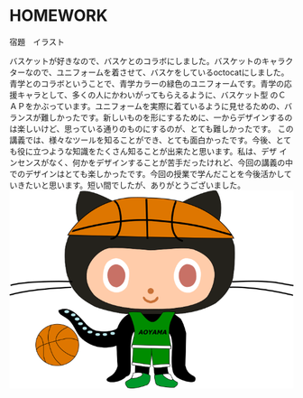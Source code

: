 # HOMEWORK
宿題　イラスト

バスケットが好きなので、バスケとのコラボにしました。バスケットのキャラクターなので、ユニフォームを着させて、バスケをしているoctocatにしました。青学とのコラボということで、青学カラーの緑色のユニフォームです。青学の応援キャラとして、多くの人にかわいがってもらえるように、バスケット型 のＣＡＰをかぶっています。ユニフォームを実際に着ているように見せるための、バランスが難しかったです。新しいものを形にするために、一からデザインするのは楽しいけど、思っている通りのものにするのが、とても難しかったです。 この講義では、様々なツールを知ることができ、とても面白かったです。今後、とても役に立つような知識をたくさん知ることが出来たと思います。私は、デザ インセンスがなく、何かをデザインすることが苦手だったけれど、今回の講義の中でのデザインはとても楽しかったです。今回の授業で学んだことを今後活かしていきたいと思います。短い間でしたが、ありがとうございました。
![GitHub original Logo](https://github.com/Yamamotohika/HOMEWORK/blob/master/cat.png?raw=true)
